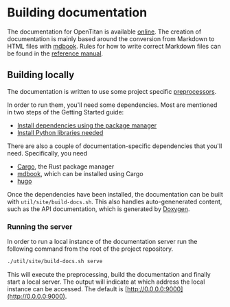 # Building documentation

The documentation for OpenTitan is available [online](https://opentitan.org).
The creation of documentation is mainly based around the conversion from Markdown to HTML files with [mdbook](https://rust-lang.github.io/mdBook/).
Rules for how to write correct Markdown files can be found in the [reference manual](https://opentitan.org/book/doc/contributing/style_guides/markdown_usage_style.html).

## Building locally

The documentation is written to use some project specific [preprocessors](https://rust-lang.github.io/mdBook/format/configuration/preprocessors.html).

In order to run them, you'll need some dependencies.
Most are mentioned in two steps of the Getting Started guide:
- [Install dependencies using the package manager](README.md#step-2-install-dependencies-using-the-package-manager)
- [Install Python libraries needed](README.md#step-3-install-python-libraries-needed)

There are also a couple of documentation-specific dependencies that you'll need.
Specifically, you need
- [Cargo](https://doc.rust-lang.org/cargo/), the Rust package manager
- [mdbook](https://rust-lang.github.io/mdBook/), which can be installed using Cargo
- [hugo](https://gohugo.io/)

Once the dependencies have been installed, the documentation can be built with `util/site/build-docs.sh`.
This also handles auto-genenerated content, such as the API documentation, which is generated by [Doxygen](https://www.doxygen.nl/).

### Running the server

In order to run a local instance of the documentation server run the following command from the root of the project repository.

```sh
./util/site/build-docs.sh serve
```

This will execute the preprocessing, build the documentation and finally start a local server.
The output will indicate at which address the local instance can be accessed.
The default is [http://0.0.0.0:9000](http://0.0.0.0:9000).
